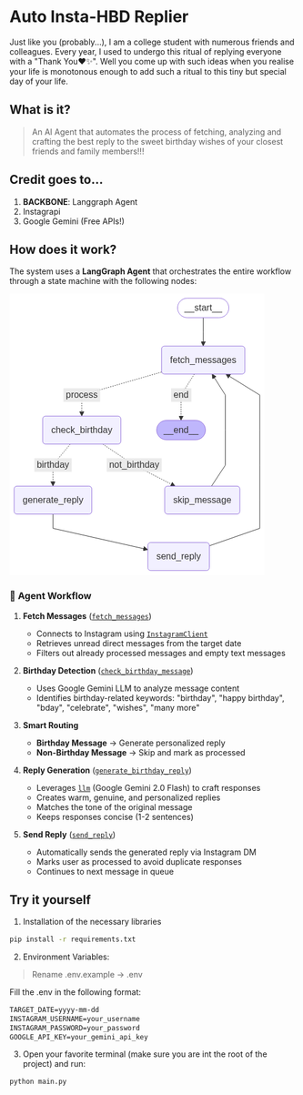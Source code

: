 # Auto Insta-HBD Replier
Just like you (probably...), I am a college student with numerous friends and colleagues. Every year, I used to undergo this ritual of replying everyone with a "Thank You❤️✨". Well you come up with such ideas when you realise your life is monotonous enough to add such a ritual to this tiny but special day of your life.

## What is it?
> An AI Agent that automates the process of fetching, analyzing and crafting the best reply to the sweet birthday wishes of your closest friends and family members!!!

## Credit goes to...
1. **BACKBONE**: Langgraph Agent
2. Instagrapi
3. Google Gemini (Free APIs!)

## How does it work?

The system uses a **LangGraph Agent** that orchestrates the entire workflow through a state machine with the following nodes:

![Agent Workflow](output.png)

### 🔄 **Agent Workflow**

1. **Fetch Messages** ([`fetch_messages`](src/agent.py))
   - Connects to Instagram using [`InstagramClient`](src/instagram.py)
   - Retrieves unread direct messages from the target date
   - Filters out already processed messages and empty text messages

2. **Birthday Detection** ([`check_birthday_message`](src/agent.py))
   - Uses Google Gemini LLM to analyze message content
   - Identifies birthday-related keywords: "birthday", "happy birthday", "bday", "celebrate", "wishes", "many more"

3. **Smart Routing**
   - **Birthday Message** → Generate personalized reply
   - **Non-Birthday Message** → Skip and mark as processed

4. **Reply Generation** ([`generate_birthday_reply`](src/agent.py))
   - Leverages [`llm`](src/llm.py) (Google Gemini 2.0 Flash) to craft responses
   - Creates warm, genuine, and personalized replies
   - Matches the tone of the original message
   - Keeps responses concise (1-2 sentences)

5. **Send Reply** ([`send_reply`](src/agent.py))
   - Automatically sends the generated reply via Instagram DM
   - Marks user as processed to avoid duplicate responses
   - Continues to next message in queue


## Try it yourself
1. Installation of the necessary libraries
```bash
pip install -r requirements.txt
```
2. Environment Variables:
> Rename .env.example -> .env<br>

Fill the .env in the following format:
```
TARGET_DATE=yyyy-mm-dd
INSTAGRAM_USERNAME=your_username
INSTAGRAM_PASSWORD=your_password
GOOGLE_API_KEY=your_gemini_api_key
```
3. Open your favorite terminal (make sure you are int the root of the project) and run:
```bash
python main.py
```
